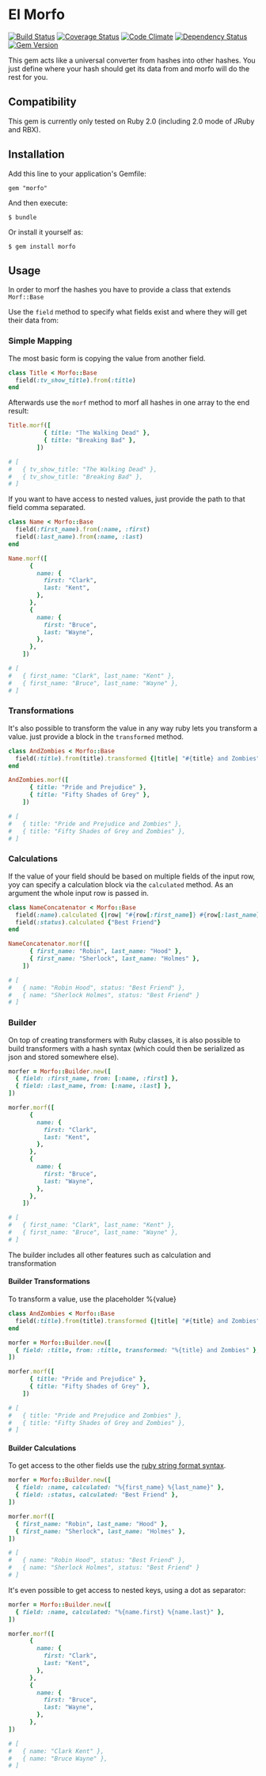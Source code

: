 # El Morfo

[![Build Status](https://travis-ci.org/leifg/morfo.png?branch=master)](https://travis-ci.org/leifg/morfo) [![Coverage Status](https://coveralls.io/repos/leifg/morfo/badge.png?branch=master)](https://coveralls.io/r/leifg/morfo) [![Code Climate](https://codeclimate.com/github/leifg/morfo.png)](https://codeclimate.com/github/leifg/morfo) [![Dependency Status](https://gemnasium.com/leifg/morfo.png)](https://gemnasium.com/leifg/morfo) [![Gem Version](https://badge.fury.io/rb/morfo.png)](http://badge.fury.io/rb/morfo)

This gem acts like a universal converter from hashes into other hashes. You just define where your hash should get its data from and morfo will do the rest for you.

## Compatibility

This gem is currently only tested on Ruby 2.0 (including 2.0 mode of JRuby and RBX).

## Installation

Add this line to your application's Gemfile:

    gem "morfo"

And then execute:

    $ bundle

Or install it yourself as:

    $ gem install morfo

## Usage

In order to morf the hashes you have to provide a class that extends `Morf::Base`

Use the `field` method to specify what fields exist and where they will get their data from:

### Simple Mapping

The most basic form is copying the value from another field.

```ruby
class Title < Morfo::Base
  field(:tv_show_title).from(:title)
end
```

Afterwards use the `morf` method to morf all hashes in one array to the end result:

```ruby
Title.morf([
          { title: "The Walking Dead" },
          { title: "Breaking Bad" },
        ])

# [
#   { tv_show_title: "The Walking Dead" },
#   { tv_show_title: "Breaking Bad" },
# ]
```

If you want to have access to nested values, just provide the path to that field comma separated.

```ruby
class Name < Morfo::Base
  field(:first_name).from(:name, :first)
  field(:last_name).from(:name, :last)
end

Name.morf([
      {
        name: {
          first: "Clark",
          last: "Kent",
        },
      },
      {
        name: {
          first: "Bruce",
          last: "Wayne",
        },
      },
    ])

# [
#   { first_name: "Clark", last_name: "Kent" },
#   { first_name: "Bruce", last_name: "Wayne" },
# ]
```

### Transformations

It's also possible to transform the value in any way ruby lets you transform a value. just provide a block in the `transformed` method.

```ruby
class AndZombies < Morfo::Base
  field(:title).from(title).transformed {|title| "#{title} and Zombies"}
end

AndZombies.morf([
      { title: "Pride and Prejudice" },
      { title: "Fifty Shades of Grey" },
    ])

# [
#   { title: "Pride and Prejudice and Zombies" },
#   { title: "Fifty Shades of Grey and Zombies" },
# ]
```

### Calculations

If the value of your field should be based on multiple fields of the input row, yoy can specify a calculation block via the `calculated` method. As an argument the whole input row is passed in.

```ruby
class NameConcatenator < Morfo::Base
  field(:name).calculated {|row| "#{row[:first_name]} #{row[:last_name]}"}
  field(:status).calculated {"Best Friend"}
end

NameConcatenator.morf([
      { first_name: "Robin", last_name: "Hood" },
      { first_name: "Sherlock", last_name: "Holmes" },
    ])

# [
#   { name: "Robin Hood", status: "Best Friend" },
#   { name: "Sherlock Holmes", status: "Best Friend" }
# ]
```

### Builder

On top of creating transformers with Ruby classes, it is also possible to build transformers with a hash syntax (which could then be serialized as json and stored somewhere else).

```ruby
morfer = Morfo::Builder.new([
  { field: :first_name, from: [:name, :first] },
  { field: :last_name, from: [:name, :last] },
])

morfer.morf([
      {
        name: {
          first: "Clark",
          last: "Kent",
        },
      },
      {
        name: {
          first: "Bruce",
          last: "Wayne",
        },
      },
    ])

# [
#   { first_name: "Clark", last_name: "Kent" },
#   { first_name: "Bruce", last_name: "Wayne" },
# ]
```

The builder includes all other features such as calculation and transformation

#### Builder Transformations

To transform a value, use the placeholder %{value}

```ruby
class AndZombies < Morfo::Base
  field(:title).from(title).transformed {|title| "#{title} and Zombies"}
end

morfer = Morfo::Builder.new([
  { field: :title, from: :title, transformed: "%{title} and Zombies" },
])

morfer.morf([
      { title: "Pride and Prejudice" },
      { title: "Fifty Shades of Grey" },
    ])

# [
#   { title: "Pride and Prejudice and Zombies" },
#   { title: "Fifty Shades of Grey and Zombies" },
# ]
```

#### Builder Calculations

To get access to the other fields use the [ruby string format syntax](http://ruby-doc.org/core-2.2.0/String.html#method-i-25).

```ruby
morfer = Morfo::Builder.new([
  { field: :name, calculated: "%{first_name} %{last_name}" },
  { field: :status, calculated: "Best Friend" },
])

morfer.morf([
  { first_name: "Robin", last_name: "Hood" },
  { first_name: "Sherlock", last_name: "Holmes" },
])

# [
#   { name: "Robin Hood", status: "Best Friend" },
#   { name: "Sherlock Holmes", status: "Best Friend" }
# ]
```

It's even possible to get access to nested keys, using a dot as separator:

```ruby
morfer = Morfo::Builder.new([
  { field: :name, calculated: "%{name.first} %{name.last}" },
])

morfer.morf([
      {
        name: {
          first: "Clark",
          last: "Kent",
        },
      },
      {
        name: {
          first: "Bruce",
          last: "Wayne",
        },
      },
])

# [
#   { name: "Clark Kent" },
#   { name: "Bruce Wayne" },
# ]
```

